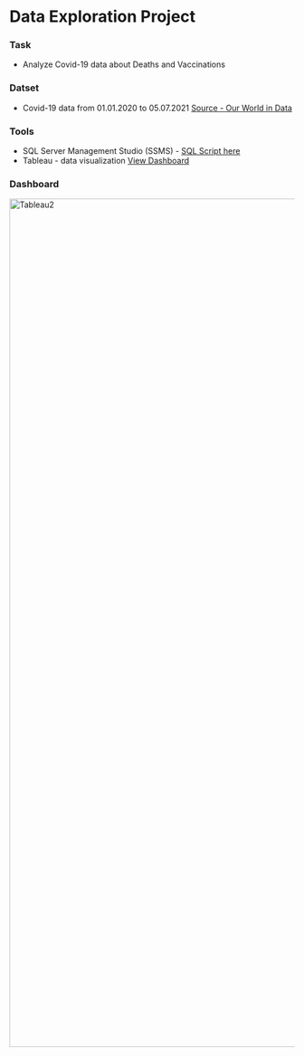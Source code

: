 # Data Exploration Project 
### Task
- Analyze Covid-19 data about Deaths and Vaccinations 
### Datset
- Covid-19 data from 01.01.2020 to 05.07.2021 [Source - Our World in Data](https://ourworldindata.org/covid-deaths)
### Tools
- SQL Server Management Studio (SSMS) - [SQL Script here](https://github.com/Ciachula/Portfolio/blob/main/Covid-19-dataset/Covid%20Portfolio%20Project.sql)
- Tableau - data visualization [View Dashboard](https://public.tableau.com/app/profile/goodgrenade/viz/CovidStats-PortfolioProject/Dashboard1)
### Dashboard
<img width="1500" alt="Tableau2" src="https://user-images.githubusercontent.com/31890259/191465206-50ca2f02-d0af-4f86-a993-31f7359282c7.png">
